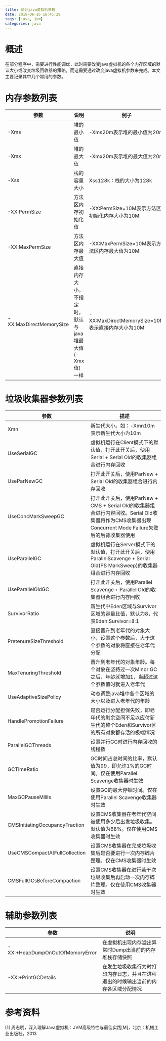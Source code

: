 ```yaml
---
title: 部分java虚拟机参数
date: 2018-06-16 16:45:29
tags: [java, jvm]
categories: java
---
```


 # 概述

在部分程序中，需要进行性能调优，此时需要改变java虚拟机的各个内存区域的默认大小或改变垃圾回收器的策略，而这需要通过改变java虚拟机参数来完成。本文主要记录其中几个常用的参数。

<!-- more -->

# 内存参数列表
| 参数                    | 说明                                                   | 例子                                             |
| ----------------------- | ------------------------------------------------------ | ------------------------------------------------ |
| -Xms                    | 堆的最小值                                             | -Xms20m表示堆的最小值为20m                       |
| -Xmx                    | 堆的最大值                                             | -Xmx20m表示堆的最大值为20m                       |
| -Xss                    | 栈的容量大小                                           | Xss128k：栈的大小为128k                          |
| -XX:PermSize            | 方法区内存初始化值                                     | -XX:PermSize=10M表示方法区初始化内存大小为10M    |
| -XX:MaxPermSize         | 方法区内存最大值                                       | -XX:MaxPermSize=10M表示方法区内存最大值为10M     |
| -XX:MaxDirectMemorySize | 直接内存大小，不指定时，默认与java堆最大值(-Xmx值)一样 | -XX:MaxDirectMemorySize=10M表示直接内存大小为10M |

# 垃圾收集器参数列表

| 参数                           | 描述                                                         |
| ------------------------------ | ------------------------------------------------------------ |
| Xmn                            | 新生代大小。如：-Xmn10m表示新生代大小为10m                   |
| UseSerialGC                    | 虚拟机运行在Client模式下的默认值，打开此开关后，使用Serial + Serial Old的收集器组合进行内存回收 |
| UseParNewGC                    | 打开此开关后，使用ParNew + Serial Old的收集器组合进行内存回收 |
| UseConcMarkSweepGC             | 打开此开关后，使用ParNew + CMS + Serial Old的收集器组合进行内容回收。Serial Old收集器将作为CMS收集器出现Concurrent Mode Failure失败后的后背收集器使用 |
| UseParallelGC                  | 虚拟机运行在Server模式下的默认值，打开此开关后，使用ParallelScavenge + Serial Old(PS MarkSweep)的收集器组合进行内存回收 |
| UseParallelOldGC               | 打开此开关后，使用Parallel Scavenge + Parallel Old的收集器组合进行内存回收 |
| SurvivorRatio                  | 新生代中Eden区域与Survivor区域的容量比值，默认为8，代表Eden:Survivor=8:1 |
| PretenureSizeThreshold         | 直接晋升到老年代的对象大小，设置这个参数后，大于这个参数的对象将直接在老年代分配 |
| MaxTenuringThreshold           | 晋升到老年代的对象年龄。每个对象在坚持过一次Minor GC之后，年龄就增加1，当超过这个参数值时就进入老年代 |
| UseAdaptiveSizePolicy          | 动态调整java堆中各个区域的大小以及进入老年代的年龄           |
| HandlePromotionFailure         | 是否运行分配担保失败，即老年代的剩余空间不足以应付新生代的整个Eden和Survivor区的所有对象都存活的极端情况 |
| ParallelGCThreads              | 设置并行GC时进行内存回收的线程数                             |
| GCTimeRatio                    | GC时间占总时间的比率，默认值为99，即允许1%的GC时间。仅在使用Parallel Scavenge收集器时生效 |
| MaxGCPauseMillis               | 设置GC的最大停顿时间。仅在使用Parallel Scavenge收集器时生效  |
| CMSInitiatingOccupancyFraction | 设置CMS收集器在老年代空间被使用多少后出发垃圾收集。默认值为68%。仅在使用CMS收集器时生效 |
| UseCMSCompactAtFullCollection  | 设置CMS收集器在完成垃圾收集后是否要进行一次内存碎片整理。仅在CMS收集器时生效 |
| CMSFullGCsBeforeCompaction     | 设置CMS收集器在进行若干次垃圾收集后再启动一次内存碎片整理。仅在使用CMS收集器时生效 |

# 辅助参数列表

| 参数                            | 说明                                                         |
| ------------------------------- | ------------------------------------------------------------ |
| -XX:+HeapDumpOnOutOfMemoryError | 在虚拟机出现内存溢出异常时Dump出当前的内存堆栈存储快照       |
| -XX:+PrintGCDetails             | 在发生垃圾收集行为时打印内存日志，并且在进程退出的时候输出当前的内存各区域分配情况 |



# 参考资料

[1] 周志明，深入理解Java虚拟机：JVM高级特性与最佳实践[M]，北京：机械工业出版社，2013